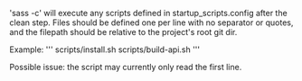 'sass -c' will execute any scripts defined in startup_scripts.config after the
clean step. Files should be defined one per line with no separator or quotes,
and the filepath should be relative to the project's root git dir.

Example: 
'''
scripts/install.sh
scripts/build-api.sh
'''

Possible issue: the script may currently only read the first line.
